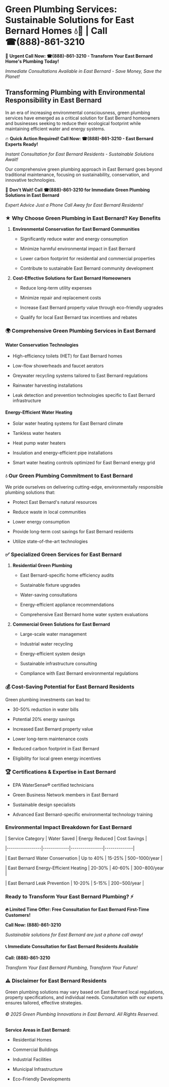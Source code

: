 # Green Plumbing Services: Sustainable Solutions for East Bernard Homes 💧🌿 | Call ☎(888)-861-3210

🚨 **Urgent Call Now: ☎(888)-861-3210 - Transform Your East Bernard Home's Plumbing Today!**
*Immediate Consultations Available in East Bernard - Save Money, Save the Planet!*

## Transforming Plumbing with Environmental Responsibility in East Bernard

In an era of increasing environmental consciousness, green plumbing services have emerged as a critical solution for East Bernard homeowners and businesses seeking to reduce their ecological footprint while maintaining efficient water and energy systems. 

🔥 **Quick Action Required! Call Now: ☎(888)-861-3210 - East Bernard Experts Ready!**
*Instant Consultation for East Bernard Residents - Sustainable Solutions Await!*

Our comprehensive green plumbing approach in East Bernard goes beyond traditional maintenance, focusing on sustainability, conservation, and innovative technologies.

🚨 **Don't Wait! Call ☎(888)-861-3210 for Immediate Green Plumbing Solutions in East Bernard**
*Expert Advice Just a Phone Call Away for East Bernard Residents!*

### ★ Why Choose Green Plumbing in East Bernard? Key Benefits

1. **Environmental Conservation for East Bernard Communities** 
   - Significantly reduce water and energy consumption
   - Minimize harmful environmental impact in East Bernard
   - Lower carbon footprint for residential and commercial properties
   - Contribute to sustainable East Bernard community development

2. **Cost-Effective Solutions for East Bernard Homeowners** 
   - Reduce long-term utility expenses
   - Minimize repair and replacement costs
   - Increase East Bernard property value through eco-friendly upgrades
   - Qualify for local East Bernard tax incentives and rebates

### 🌍 Comprehensive Green Plumbing Services in East Bernard

#### Water Conservation Technologies
- High-efficiency toilets (HET) for East Bernard homes
- Low-flow showerheads and faucet aerators
- Greywater recycling systems tailored to East Bernard regulations
- Rainwater harvesting installations
- Leak detection and prevention technologies specific to East Bernard infrastructure

#### Energy-Efficient Water Heating
- Solar water heating systems for East Bernard climate
- Tankless water heaters
- Heat pump water heaters
- Insulation and energy-efficient pipe installations
- Smart water heating controls optimized for East Bernard energy grid

### 💧 Our Green Plumbing Commitment to East Bernard

We pride ourselves on delivering cutting-edge, environmentally responsible plumbing solutions that:
- Protect East Bernard's natural resources
- Reduce waste in local communities
- Lower energy consumption
- Provide long-term cost savings for East Bernard residents
- Utilize state-of-the-art technologies

### ✅ Specialized Green Services for East Bernard

1. **Residential Green Plumbing**
   - East Bernard-specific home efficiency audits
   - Sustainable fixture upgrades
   - Water-saving consultations
   - Energy-efficient appliance recommendations
   - Comprehensive East Bernard home water system evaluations

2. **Commercial Green Solutions for East Bernard**
   - Large-scale water management
   - Industrial water recycling
   - Energy-efficient system design
   - Sustainable infrastructure consulting
   - Compliance with East Bernard environmental regulations

### 💰 Cost-Saving Potential for East Bernard Residents

Green plumbing investments can lead to:
- 30-50% reduction in water bills
- Potential 20% energy savings
- Increased East Bernard property value
- Lower long-term maintenance costs
- Reduced carbon footprint in East Bernard
- Eligibility for local green energy incentives

### 🏆 Certifications & Expertise in East Bernard

- EPA WaterSense® certified technicians
- Green Business Network members in East Bernard
- Sustainable design specialists
- Advanced East Bernard-specific environmental technology training

### Environmental Impact Breakdown for East Bernard

| Service Category | Water Saved | Energy Reduced | Cost Savings |
|-----------------|-------------|----------------|--------------|
| East Bernard Water Conservation | Up to 40% | 15-25% | $500-$1000/year |
| East Bernard Energy-Efficient Heating | 20-30% | 40-60% | $300-$800/year |
| East Bernard Leak Prevention | 10-20% | 5-15% | $200-$500/year |

### Ready to Transform Your East Bernard Plumbing? ⚡

**🔥 Limited Time Offer: Free Consultation for East Bernard First-Time Customers!**

**Call Now: (888)-861-3210**
*Sustainable solutions for East Bernard are just a phone call away!*

#### 📞 Immediate Consultation for East Bernard Residents Available

**Call: (888)-861-3210**
*Transform Your East Bernard Plumbing, Transform Your Future!*

### ⚠️ Disclaimer for East Bernard Residents

Green plumbing solutions may vary based on East Bernard local regulations, property specifications, and individual needs. Consultation with our experts ensures tailored, effective strategies.

###### © 2025 Green Plumbing Innovations in East Bernard. All Rights Reserved.

**Service Areas in East Bernard:** 
- Residential Homes
- Commercial Buildings
- Industrial Facilities
- Municipal Infrastructure
- Eco-Friendly Developments